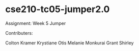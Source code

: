 # cse210-tc05-jumper2.0

Assignment:
Week 5 Jumper

Contributers:

Colton Kramer 
Krystiane Otis
Melanie Monkurai
Grant Shirley
